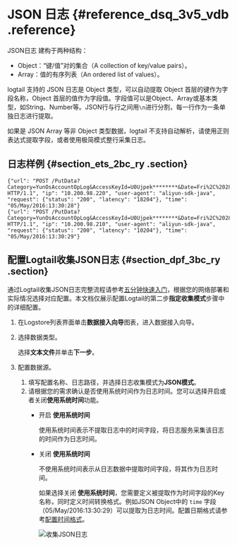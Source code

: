 # JSON 日志 {#reference_dsq_3v5_vdb .reference}

JSON日志 建构于两种结构：

-   Object：“键/值”对的集合（A collection of key/value pairs）。
-   Array：值的有序列表（An ordered list of values）。

logtail 支持的 JSON 日志是 Object 类型，可以自动提取 Object 首层的键作为字段名称，Object 首层的值作为字段值。字段值可以是Object、Array或基本类型，如String、Number等。JSON行与行之间用`\n`进行分割，每一行作为一条单独日志进行提取。

如果是 JSON Array 等非 Object 类型数据，logtail 不支持自动解析，请使用正则表达式提取字段，或者使用极简模式整行采集日志。

## 日志样例 {#section_ets_2bc_ry .section}

``` {#codeblock_090_0br_1yr}
{"url": "POST /PutData?Category=YunOsAccountOpLog&AccessKeyId=U0Ujpek********&Date=Fri%2C%2028%20Jun%202013%2006%3A53%3A30%20GMT&Topic=raw&Signature=pD12XYLmGxKQ%2Bmkd6x7hAgQ7b1c%3D HTTP/1.1", "ip": "10.200.98.220", "user-agent": "aliyun-sdk-java", "request": {"status": "200", "latency": "18204"}, "time": "05/May/2016:13:30:28"}
{"url": "POST /PutData?Category=YunOsAccountOpLog&AccessKeyId=U0Ujpek********&Date=Fri%2C%2028%20Jun%202013%2006%3A53%3A30%20GMT&Topic=raw&Signature=pD12XYLmGxKQ%2Bmkd6x7hAgQ7b1c%3D HTTP/1.1", "ip": "10.200.98.210", "user-agent": "aliyun-sdk-java", "request": {"status": "200", "latency": "10204"}, "time": "05/May/2016:13:30:29"}
```

## 配置Logtail收集JSON日志 {#section_dpf_3bc_ry .section}

通过Logtail收集JSON日志完整流程请参考[五分钟快速入门](../../../../intl.zh-CN/快速入门/五分钟快速入门.md)，根据您的网络部署和实际情况选择对应配置。本文档仅展示配置Logtail的第二步**指定收集模式**步骤中的详细配置。

1.  在Logstore列表界面单击**数据接入向导**图表，进入数据接入向导。
2.  选择数据类型。

    选择**文本文件**并单击**下一步**。

3.  配置数据源。
    1.  填写配置名称、日志路径，并选择日志收集模式为**JSON模式**。
    2.  请根据您的需求确认是否使用系统时间作为日志时间。您可以选择开启或者关闭**使用系统时间**功能。
        -   开启 **使用系统时间** 

            使用系统时间表示不提取日志中的时间字段，将日志服务采集该日志的时间作为日志时间。

        -   关闭 **使用系统时间** 

            不使用系统时间表示从日志数据中提取时间字段，将其作为日志时间。

            如果选择关闭 **使用系统时间**，您需要定义被提取作为时间字段的Key名称，同时定义时间转换格式。例如JSON Object中的 `time` 字段（05/May/2016:13:30:29）可以提取为日志时间。配置日期格式请参考[配置时间格式](intl.zh-CN/用户指南/Logtail采集/文本日志/配置时间格式.md)。

             ![](images/2638_zh-CN.png "收集JSON日志") 


